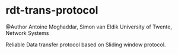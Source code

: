 # rdt-trans-protocol

@Author Antoine Moghaddar, Simon van Eldik
University of Twente, Network Systems

Reliable Data transfer protocol based on Sliding window protocol.
